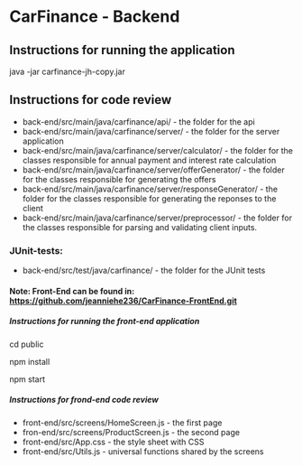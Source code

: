 # CarFinance - Backend
## Instructions for running the application
java -jar carfinance-jh-copy.jar

## Instructions for code review
* back-end/src/main/java/carfinance/api/ - the folder for the api
* back-end/src/main/java/carfinance/server/ - the folder for the server application
* back-end/src/main/java/carfinance/server/calculator/ - the folder for the classes responsible for annual payment and interest rate calculation
* back-end/src/main/java/carfinance/server/offerGenerator/ - the folder for the classes responsible for generating the offers
* back-end/src/main/java/carfinance/server/responseGenerator/ - the folder for the classes responsible for generating the reponses to the client
* back-end/src/main/java/carfinance/server/preprocessor/ - the folder for the classes responsible for parsing and validating client inputs.

### JUnit-tests:
* back-end/src/test/java/carfinance/ - the folder for the JUnit tests


#### Note: Front-End can be found in: https://github.com/jeanniehe236/CarFinance-FrontEnd.git
##### Instructions for running the front-end application
cd public

npm install

npm start

##### Instructions for frond-end code review
* front-end/src/screens/HomeScreen.js - the first page
* fron-end/src/screens/ProductScreen.js - the second page 
* front-end/src/App.css - the style sheet with CSS 
* front-end/src/Utils.js - universal functions shared by the screens
